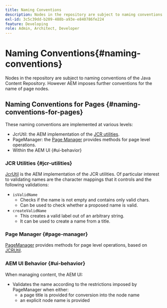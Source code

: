 ```yaml
---
title: Naming Conventions
description: Nodes in the repository are subject to naming conventions of the Java Content Repository
exl-id: 3c5c39dd-b209-488b-a93e-e840786fe224
feature: Developing
role: Admin, Architect, Developer
---
```

# Naming Conventions{#naming-conventions}

Nodes in the repository are subject to naming conventions of the Java Content Repository. However AEM imposes further conventions for the name of page nodes.

## Naming Conventions for Pages {#naming-conventions-for-pages}

These naming conventions are implemented at various levels:

* JcrUtil: the AEM implementation of the [JCR utilities](#jcr-utilities).
* PageManager: the [Page Manager](#page-manager) provides methods for page level operations.
* Within the AEM UI {#ui-behavior}

### JCR Utilities {#jcr-utilities}

[JcrUtil](https://www.adobe.io/experience-manager/reference-materials/cloud-service/javadoc/com/day/cq/commons/jcr/JcrUtil.html) is the AEM implementation of the JCR utilities. Of particular interest to validating names are the character mappings that it controls and the following validations:

* `isValidName`
  * Checks if the name is not empty and contains only valid chars.
  * Can be used to check whether a proposed name is valid.
* `createValidName`
  * This creates a valid label out of an arbitrary string.
  * It can be used to create a name from a title.

### Page Manager {#page-manager}

[PageManager](https://www.adobe.io/experience-manager/reference-materials/cloud-service/javadoc/com/day/cq/wcm/api/PageManager.html) provides methods for page level operations, based on [JCRUtil](#jcr-utilities).

### AEM UI Behavior {#ui-behavior}

When managing content, the AEM UI:

* Validates the name according to the restrictions imposed by PageManager when either:
  * a page title is provided for conversion into the node name
  * an explicit node name is provided
